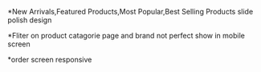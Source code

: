 <!-- *Navbar auto close feature  -->
*New Arrivals,Featured Products,Most Popular,Best Selling Products slide polish design 
<!-- *EXPERIENCE OUR STORE set a defalt any vedio part and also show play button   -->
*Fliter on product catagorie page and brand not perfect show in mobile 
screen 
<!-- *Login screen responsive  -->
*order screen responsive